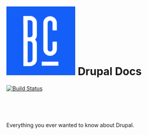 ![Logo](/docs/img/bc_logo.png) Drupal Docs
=============

[![Build Status](https://travis-ci.org/bluecadet/drupal-docs.png)](https://travis-ci.org/bluecadet/drupal-docs)

<br>
<br>
<br>

Everything you ever wanted to know about Drupal.